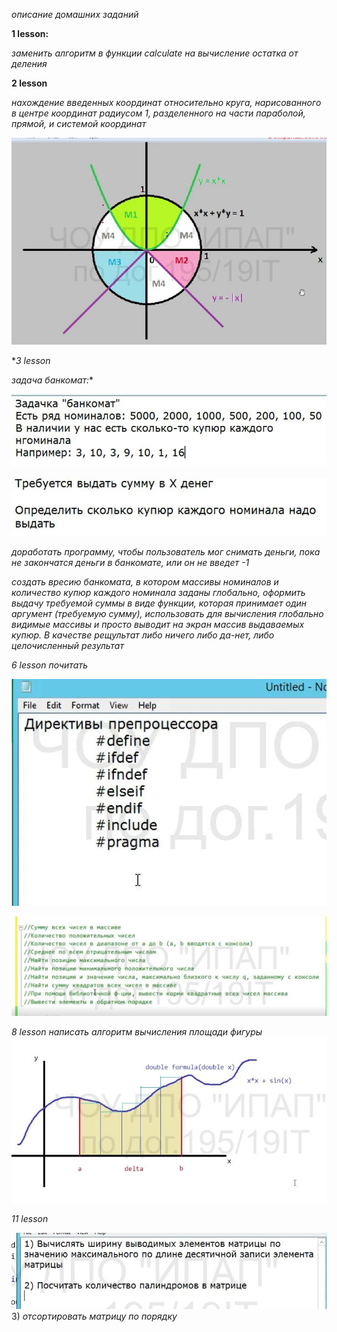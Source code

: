 *описание домашних заданий*

**1 lesson:**

*заменить алгоритм в функции calculate на вычисление остатка от деления*

**2 lesson**

*нахождение введенных координат относительно круга, нарисованного в центре координат радиусом 1,
разделенного на части параболой, прямой, и системой координат*

![circle.jpeg](../../images/c++/circle.jpeg)

**3 lesson*

*задача банкомат:**


![12.JPG](../../images/c++/12.JPG)

![13.JPG](../../images/c++/13.JPG)

*доработать программу, чтобы пользователь мог снимать деньги, пока не закончатся деньги в банкомате, или он не введет -1*

*создать вресию банкомата, в котором массивы номиналов и количество купюр каждого номинала заданы глобально, оформить выдачу требуемой суммы в виде функции, которая принимает один аргумент (требуемую сумму), использовать для вычисления глобально видимые массивы и просто выводит на экран массив выдаваемых купюр. В качестве рещультат либо ничего либо да-нет, либо целочисленный результат*

*6 lesson*
*почитать*

![6-2.JPG](../../images/c++/6-1.JPG)

![6-2.JPG](../../images/c++/6-2.JPG)

*8 lesson*
*написать алгоритм вычисления площади фигуры*
![8-1.jpeg](../../images/c++/8-1.jpeg)

*11 lesson*

![11-1.jpg](../../images/c++/11-1.jpg)
3) *отсортировать матрицу по порядку*